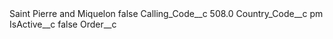 <?xml version="1.0" encoding="UTF-8"?>
<CustomMetadata xmlns="http://soap.sforce.com/2006/04/metadata" xmlns:xsi="http://www.w3.org/2001/XMLSchema-instance" xmlns:xsd="http://www.w3.org/2001/XMLSchema">
    <label>Saint Pierre and Miquelon</label>
    <protected>false</protected>
    <values>
        <field>Calling_Code__c</field>
        <value xsi:type="xsd:double">508.0</value>
    </values>
    <values>
        <field>Country_Code__c</field>
        <value xsi:type="xsd:string">pm</value>
    </values>
    <values>
        <field>IsActive__c</field>
        <value xsi:type="xsd:boolean">false</value>
    </values>
    <values>
        <field>Order__c</field>
        <value xsi:nil="true"/>
    </values>
</CustomMetadata>
